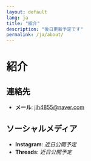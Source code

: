 ```yaml
---
layout: default
lang: ja
title: "紹介"
description: "後日更新予定です"
permalink: /ja/about/
---
```


# 紹介

## 連絡先
- **メール**: jih4855@naver.com

## ソーシャルメディア
- **Instagram**: *近日公開予定*
- **Threads**: *近日公開予定*
